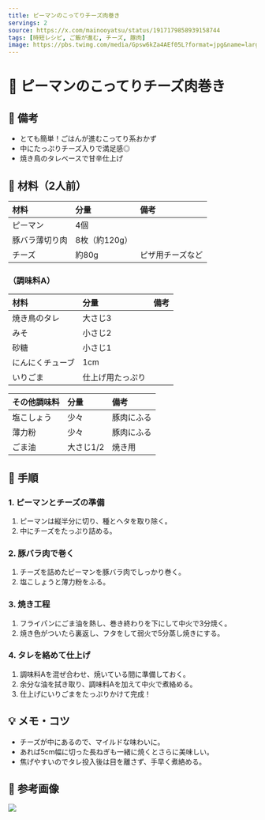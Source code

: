 ```yaml
---
title: ピーマンのこってりチーズ肉巻き
servings: 2
source: https://x.com/mainooyatsu/status/1917179858939158744
tags: [時短レシピ, ご飯が進む, チーズ, 豚肉]
image: https://pbs.twimg.com/media/Gpsw6kZa4AEf05L?format=jpg&name=large
---
```


# 🍳 ピーマンのこってりチーズ肉巻き

## 📝 備考
- とても簡単！ごはんが進むこってり系おかず
- 中にたっぷりチーズ入りで満足感◎
- 焼き鳥のタレベースで甘辛仕上げ

## 🛒 材料（2人前）
| 材料 | 分量 | 備考 |
|:---|:---|:---|
| ピーマン | 4個 | |
| 豚バラ薄切り肉 | 8枚（約120g） | |
| チーズ | 約80g | ピザ用チーズなど |

### （調味料A）
| 材料 | 分量 | 備考 |
|:---|:---|:---|
| 焼き鳥のタレ | 大さじ3 | |
| みそ | 小さじ2 | |
| 砂糖 | 小さじ1 | |
| にんにくチューブ | 1cm | |
| いりごま | 仕上げ用たっぷり | |

| その他調味料 | 分量 | 備考 |
|:---|:---|:---|
| 塩こしょう | 少々 | 豚肉にふる |
| 薄力粉 | 少々 | 豚肉にふる |
| ごま油 | 大さじ1/2 | 焼き用 |

## 🥣 手順

### 1. ピーマンとチーズの準備
1. ピーマンは縦半分に切り、種とヘタを取り除く。
2. 中にチーズをたっぷり詰める。

### 2. 豚バラ肉で巻く
1. チーズを詰めたピーマンを豚バラ肉でしっかり巻く。
2. 塩こしょうと薄力粉をふる。

### 3. 焼き工程
1. フライパンにごま油を熱し、巻き終わりを下にして中火で3分焼く。
2. 焼き色がついたら裏返し、フタをして弱火で5分蒸し焼きにする。

### 4. タレを絡めて仕上げ
1. 調味料Aを混ぜ合わせ、焼いている間に準備しておく。
2. 余分な油を拭き取り、調味料Aを加えて中火で煮絡める。
3. 仕上げにいりごまをたっぷりかけて完成！

## 💡 メモ・コツ
- チーズが中にあるので、マイルドな味わいに。
- あれば5cm幅に切った長ねぎも一緒に焼くとさらに美味しい。
- 焦げやすいのでタレ投入後は目を離さず、手早く煮絡める。

## 📸 参考画像
![](https://pbs.twimg.com/media/Gpsw6kZa4AEf05L?format=jpg&name=large)